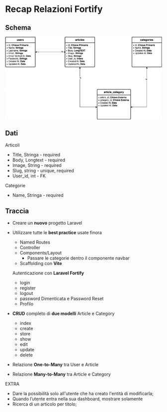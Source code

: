 # Recap Relazioni Fortify
## Schema
![diagram.png](public/diagram.png)

## Dati
Articoli
- Title, Stringa - required
- Body, Longtext - required
- Image, String - required
- Slug, string - unique, required 
- User_id, int - FK

Categorie
- Name, Stringa - required

## **Traccia**

- Creare un **nuovo** progetto Laravel
- Utilizzare tutte le **best practice** usate finora
    - Named Routes
    - Controller
    - Components/Layout
        - Passare le categorie dentro il componente navbar
    - Scaffolding con **Vite**
    
    Autenticazione con **Laravel Fortify**
    
    - login
    - register
    - logout
    - password Dimenticata e Password Reset
    - Profilo 


- **CRUD** completo di **due modelli** Article e Category
    - index
    - create
    - store
    - show
    - edit
    - update
    - delete
- Relazione **One-to-Many** tra User e Article
- Relazione **Many-to-Many** tra Article e Category

EXTRA

- Dare la possibilità solo all'utente che ha creato l'entità di modificarla;
- Quando l’utente entra nella sua dashboard, mostrare solamente
- Ricerca di un articolo per titolo;